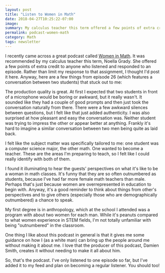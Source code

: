 ```yaml
---
layout: post
title: "Listen to Women in Math"
date: 2018-04-27T10:25:22-07:00
image:
summary: My calculus teacher this term offered a few points of extra credit for listening and responding to an episode of the podcast "Women in Math." I really liked it, so I've added my notes about the podcast here.
permalink: podcast-women-math
category: Math
tags: newsletter
---
```


I recently came across a great podcast called [Women in Math](https://itunes.apple.com/us/podcast/women-in-math-the-limit-does-not-exist/id1174064853?mt=2). It was recommended by my calculus teacher this term, Noella Grady. She offered a few points of extra credit to anyone who listened and responded to an episode. Rather than limit my response to that assignment, I thought I'd post it here. Anyway, here are a few things from episode 26 (which features a conversation between two students) that stuck out to me:

The production quality is great. At first I expected that two students in front of a microphone would be boring or awkward, but it really wasn't. It sounded like they had a couple of good prompts and then just took the conversation naturally from there. There were a few awkward silences between questions, but I felt like that just added authenticity. I was also surprised at how pleasant and easy the conversation was. Neither student was trying to impress the other or appear better at anything. Frankly it's hard to imagine a similar conversation between two men being quite as laid back.

I felt like the subject matter was specifically tailored to me: one student was a computer science major, the other math. One wanted to become a teacher. These are the areas I'm preparing to teach, so I felt like I could really identify with both of them.

I found it illuminating to hear the guests' perspectives on what it's like to be a woman in math classes. It's funny that they are so often outnumbered as students, because I've had far more female math teachers than male. Perhaps that's just because women are overrepresented in education to begin with. Anyway, it's a good reminder to think about things from other's perspectives and to give others (especially those who are demographically outnumbered) a chance to speak.

My first degree is in anthropology, which at the school I attended was a program with about two women for each man. While it's peanuts compared to what women experience in STEM fields, I'm not totally unfamiliar with being "outnumbered" in the classroom.

One thing I like about this podcast in general is that it gives me some guidance on how I (as a white man) can bring up the people around me without making it about me. I love that the producer of this podcast, Damien Smith, creates it without needing to make it all about him.

So, that's the podcast. I've only listened to one episode so far, but I've added it to my feed and plan on becoming a regular listener. You should too!
